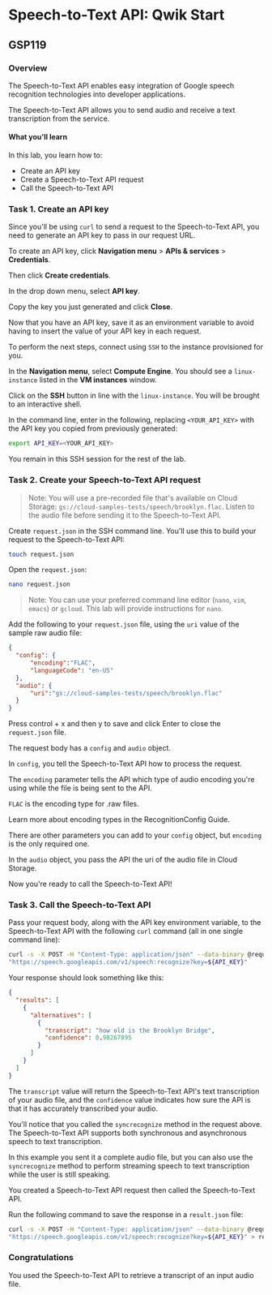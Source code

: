 # Speech-to-Text API: Qwik Start

## GSP119

### Overview

The Speech-to-Text API enables easy integration of Google speech recognition technologies into developer applications. 

The Speech-to-Text API allows you to send audio and receive a text transcription from the service.

#### What you'll learn

In this lab, you learn how to:

- Create an API key
- Create a Speech-to-Text API request
- Call the Speech-to-Text API

### Task 1. Create an API key

Since you'll be using `curl` to send a request to the Speech-to-Text API, you need to generate an API key to pass in our request URL.

To create an API key, click **Navigation menu** > **APIs & services** > **Credentials**.

Then click **Create credentials**.

In the drop down menu, select **API key**.

Copy the key you just generated and click **Close**.

Now that you have an API key, save it as an environment variable to avoid having to insert the value of your API key in each request.

To perform the next steps, connect using `SSH` to the instance provisioned for you.

In the **Navigation menu**, select **Compute Engine**. You should see a `linux-instance` listed in the **VM instances** window.

Click on the **SSH** button in line with the `linux-instance`. You will be brought to an interactive shell.

In the command line, enter in the following, replacing `<YOUR_API_KEY>` with the API key you copied from previously generated:

```bash
export API_KEY=<YOUR_API_KEY>
```

You remain in this SSH session for the rest of the lab.

### Task 2. Create your Speech-to-Text API request

> Note: You will use a pre-recorded file that's available on Cloud Storage: `gs://cloud-samples-tests/speech/brooklyn.flac`. Listen to the audio file before sending it to the Speech-to-Text API.

Create `request.json` in the SSH command line. You'll use this to build your request to the Speech-to-Text API:

```bash
touch request.json
```

Open the `request.json`:

```bash
nano request.json
```

> Note: You can use your preferred command line editor (`nano`, `vim`, `emacs`) or `gcloud`. This lab will provide instructions for `nano`.

Add the following to your `request.json` file, using the `uri` value of the sample raw audio file:

```json
{
  "config": {
      "encoding":"FLAC",
      "languageCode": "en-US"
  },
  "audio": {
      "uri":"gs://cloud-samples-tests/speech/brooklyn.flac"
  }
}
```

Press control + x and then y to save and click Enter to close the `request.json` file.

The request body has a `config` and `audio` object.

In `config`, you tell the Speech-to-Text API how to process the request. 

The `encoding` parameter tells the API which type of audio encoding you're using while the file is being sent to the API. 

`FLAC` is the encoding type for .raw files. 

Learn more about encoding types in the RecognitionConfig Guide.

There are other parameters you can add to your `config` object, but `encoding` is the only required one.

In the `audio` object, you pass the API the uri of the audio file in Cloud Storage.

Now you're ready to call the Speech-to-Text API!

### Task 3. Call the Speech-to-Text API

Pass your request body, along with the API key environment variable, to the Speech-to-Text API with the following `curl` command (all in one single command line):

```bash
curl -s -X POST -H "Content-Type: application/json" --data-binary @request.json \
"https://speech.googleapis.com/v1/speech:recognize?key=${API_KEY}"
```

Your response should look something like this:

```json
{
  "results": [
    {
      "alternatives": [
        {
          "transcript": "how old is the Brooklyn Bridge",
          "confidence": 0.98267895
        }
      ]
    }
  ]
}
```

The `transcript` value will return the Speech-to-Text API's text transcription of your audio file, and the `confidence` value indicates how sure the API is that it has accurately transcribed your audio.

You'll notice that you called the `syncrecognize` method in the request above. The Speech-to-Text API supports both synchronous and asynchronous speech to text transcription. 

In this example you sent it a complete audio file, but you can also use the `syncrecognize` method to perform streaming speech to text transcription while the user is still speaking.

You created a Speech-to-Text API request then called the Speech-to-Text API.

Run the following command to save the response in a `result.json` file:

```bash
curl -s -X POST -H "Content-Type: application/json" --data-binary @request.json \
"https://speech.googleapis.com/v1/speech:recognize?key=${API_KEY}" > result.json
```

### Congratulations

You used the Speech-to-Text API to retrieve a transcript of an input audio file.
